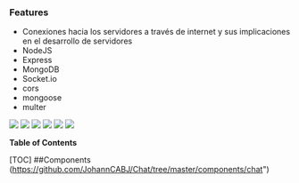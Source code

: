 ### Features

- Conexiones hacia los servidores a través de internet y sus implicaciones en el desarrollo de servidores
- NodeJS
- Express
- MongoDB
- Socket.io
- cors
- mongoose
- multer

![](https://img.shields.io/github/stars/pandao/editor.md.svg) ![](https://img.shields.io/github/forks/pandao/editor.md.svg) ![](https://img.shields.io/github/tag/pandao/editor.md.svg) ![](https://img.shields.io/github/release/pandao/editor.md.svg) ![](https://img.shields.io/github/issues/pandao/editor.md.svg) ![](https://img.shields.io/bower/v/editor.md.svg)


**Table of Contents**

[TOC]
##Components
(https://github.com/JohannCABJ/Chat/tree/master/components/chat")
